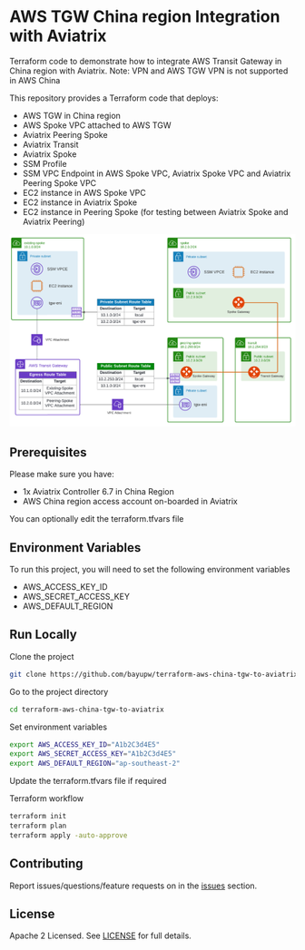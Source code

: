 # AWS TGW China region Integration with Aviatrix

Terraform code to demonstrate how to integrate AWS Transit Gateway in China region with Aviatrix.
Note: VPN and AWS TGW VPN is not supported in AWS China

This repository provides a Terraform code that deploys:
- AWS TGW in China region
- AWS Spoke VPC attached to AWS TGW
- Aviatrix Peering Spoke
- Aviatrix Transit
- Aviatrix Spoke
- SSM Profile
- SSM VPC Endpoint in AWS Spoke VPC, Aviatrix Spoke VPC and Aviatrix Peering Spoke VPC
- EC2 instance in AWS Spoke VPC
- EC2 instance in Aviatrix Spoke
- EC2 instance in Peering Spoke (for testing between Aviatrix Spoke and Aviatrix Peering)

![AWS TGW China region Integration with Aviatrix Topology](images/terraform-aws-china-tgw-to-aviatrix.png "AWS TGW China region Integration with Aviatrix Topology")

## Prerequisites

Please make sure you have:
- 1x Aviatrix Controller 6.7 in China Region
- AWS China region access account on-boarded in Aviatrix

You can optionally edit the terraform.tfvars file

## Environment Variables

To run this project, you will need to set the following environment variables
- AWS_ACCESS_KEY_ID
- AWS_SECRET_ACCESS_KEY
- AWS_DEFAULT_REGION

## Run Locally

Clone the project

```bash
git clone https://github.com/bayupw/terraform-aws-china-tgw-to-aviatrix
```
Go to the project directory

```bash
cd terraform-aws-china-tgw-to-aviatrix
```

Set environment variables

```bash
export AWS_ACCESS_KEY_ID="A1b2C3d4E5"
export AWS_SECRET_ACCESS_KEY="A1b2C3d4E5"
export AWS_DEFAULT_REGION="ap-southeast-2"
```

Update the terraform.tfvars file if required

Terraform workflow

```bash
terraform init
terraform plan
terraform apply -auto-approve
```

## Contributing

Report issues/questions/feature requests on in the [issues](https://github.com/bayupw/terraform-aws-china-tgw-to-aviatrix/issues/new) section.

## License

Apache 2 Licensed. See [LICENSE](https://github.com/bayupw/terraform-aws-china-tgw-to-aviatrix/tree/master/LICENSE) for full details.